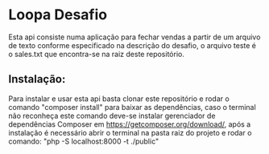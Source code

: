 # Loopa Desafio

Esta api consiste numa aplicação para fechar vendas a partir de um arquivo de texto conforme especificado na descrição do desafio, o arquivo teste é o sales.txt que encontra-se na raiz deste repositório.




## Instalação:

Para instalar e usar esta api basta clonar este repositório e rodar o comando "composer install" para baixar as dependências, caso o terminal não reconheça este comando deve-se instalar gerenciador de dependências Composer em https://getcomposer.org/download/, após a instalação é necessário abrir o terminal na pasta raiz do projeto e rodar o comando: "php -S localhost:8000 -t ./public"

